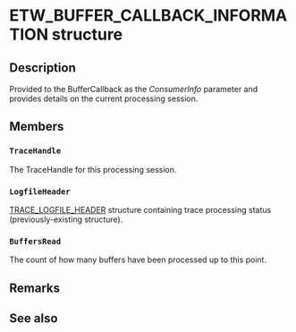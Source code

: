 # ETW_BUFFER_CALLBACK_INFORMATION structure

## Description

Provided to the BufferCallback as the *ConsumerInfo* parameter and provides details on the current processing session.

## Members

### `TraceHandle`

The TraceHandle for this processing session.

### `LogfileHeader`

[TRACE_LOGFILE_HEADER](https://learn.microsoft.com/windows/win32/api/evntrace/ns-evntrace-trace_logfile_header) structure containing trace processing status (previously-existing structure).

### `BuffersRead`

The count of how many buffers have been processed up to this point.

## Remarks

## See also